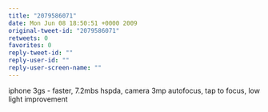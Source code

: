 ```yaml
---
title: "2079586071"
date: Mon Jun 08 18:50:51 +0000 2009
original-tweet-id: "2079586071"
retweets: 0
favorites: 0
reply-tweet-id: ""
reply-user-id: ""
reply-user-screen-name: ""
---
```

iphone 3gs - faster, 7.2mbs hspda, camera 3mp autofocus, tap to focus, low light improvement
